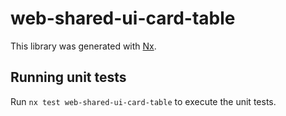 # web-shared-ui-card-table

This library was generated with [Nx](https://nx.dev).

## Running unit tests

Run `nx test web-shared-ui-card-table` to execute the unit tests.
